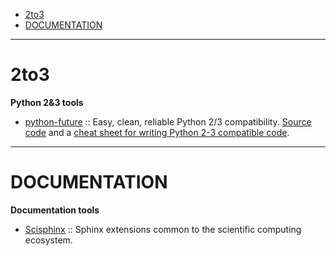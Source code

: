 - [2to3](#2to3)
- [DOCUMENTATION](#documentation)
-----

# 2to3
__Python 2&3 tools__
- [python-future](http://python-future.org) :: Easy, clean, reliable Python 2/3 compatibility. [Source code](https://github.com/PythonCharmers/python-future) and a [cheat sheet for writing Python 2-3 compatible code](http://python-future.org/compatible_idioms.html). 

-----
# DOCUMENTATION
**Documentation tools**
- [Scisphinx](https://github.com/numfocus/scisphinx) :: Sphinx extensions common to the scientific computing ecosystem.


